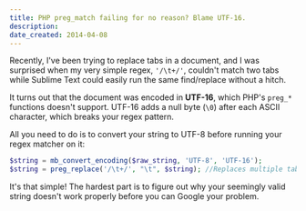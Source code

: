 ```yaml
---
title: PHP preg_match failing for no reason? Blame UTF-16.
description: 
date_created: 2014-04-08
---
```


Recently, I've been trying to replace tabs in a document, and I was surprised when my very simple regex, `'/\t+/'`, couldn't match two tabs while Sublime Text could easily run the same find/replace without a hitch.

It turns out that the document was encoded in **UTF-16**, which PHP's `preg_*` functions doesn't support. UTF-16 adds a null byte (`\0`) after each ASCII character, which breaks your regex pattern.

All you need to do is to convert your string to UTF-8 before running your regex matcher on it:

```php
$string = mb_convert_encoding($raw_string, 'UTF-8', 'UTF-16');
$string = preg_replace('/\t+/', "\t", $string); //Replaces multiple tabs with a single tab
```

It's that simple! The hardest part is to figure out why your seemingly valid string doesn't work properly before you can Google your problem.

